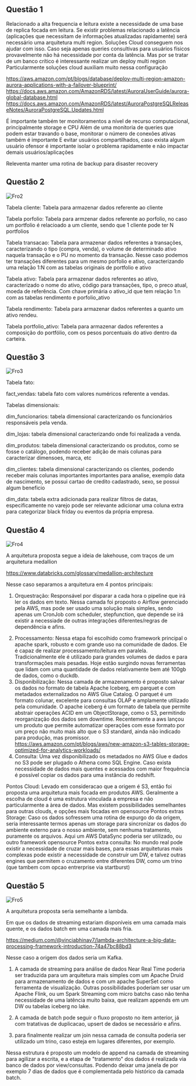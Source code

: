 ## Questão 1


Relacionado a alta frequencia e leitura existe a necessidade de uma base de replica focada em leitura.
Se existir problemas relacionado a latência (aplicações que necessitam de informações atualizadas rapidamente) será necessário
uma arquitetura multi region. Soluções Cloud conseguem nos ajudar com isso. Caso seja apenas queries consultivas para usuários físicos
provavelmente não há necessidade por conta da latência. Mas por se tratar de um banco crítico é interessante realizar um deploy multi region
Particularmente soluções cloud auxiliam muito nessa configuração

https://aws.amazon.com/pt/blogs/database/deploy-multi-region-amazon-aurora-applications-with-a-failover-blueprint/
https://docs.aws.amazon.com/AmazonRDS/latest/AuroraUserGuide/aurora-global-database.html
https://docs.aws.amazon.com/AmazonRDS/latest/AuroraPostgreSQLReleaseNotes/AuroraPostgreSQL.Updates.html


É importante também ter monitoramentos a nível de recurso computacional, principalmente storage e CPU
Além de uma monitoria de queries que podem estar travando o base, monitorar o número de conexões ativas também é importante
E evitar usuários compartilhados, caso exista algum usuário ofensor é importante isolar o problema rapidamente e não impactar demais usuários/aplicações

Releventa manter uma rotina de backup para disaster recovery

## Questão 2

![Fro2](images/diagramas-Cenario2.drawio)

Tabela cliente: Tabela para armazenar dados referente ao cliente

Tabela porfolio: Tabela para armzenar dados referente ao porfolio, no caso um portfolio é relacioado a um cliente, sendo que 1 cliente pode ter N portfolios

Tabela transacao: Tabela para armazenar dados referentes a transações, caracterizando o tipo (compra, venda), o volume de determinado ativo naquela transação e o PU no momento da transação. Nesse caso podemos ter transações diferentes para um mesmo porfolio e ativo, caracterizando uma relação 1:N com as tabelas originais de portfolio e ativo

Tabela ativo: Tabela para armazenar dados referentes ao ativo, caracterizado o nome do ativo, código para transações, tipo, o preco atual, moeda de referência. Com chave primária o ativo_id que tem relação 1:n com as tabelas rendimento e porfolio_ativo

Tabela rendimento: Tabela para armazenar dados referentes a quanto um ativo rendeu.

Tabela portfolio_ativo: Tabela para armazenar dados referentes a composição do portfólio, com os pesos porcentuais do ativo dentro da carteira.

## Questão 3

![Fro3](images/diagramas-Cenario3.drawio)

Tabela fato:

fact_vendas: tabela fato com valores numéricos referente a vendas.

Tabelas dimensionais:

dim_funcionarios: tabela dimensional caracterizando os funcionários responsáveis pela venda.

dim_lojas: tabela dimensional caracterizando onde foi realizada a venda.

dim_produtos: tabela dimensional caracterizando os produtos, como se fosse o catálogo, podendo receber adição de mais colunas para caracterizar dimensoes, marca, etc

dim_clientes: tabela dimensional caracterizando os clientes, podendo receber mais colunas importantes importantes para analise, exemplo data de nascimento, se possui cartao de credito cadastrado, sexo, se possui algum beneficio

dim_data: tabela extra adicionada para realizar filtros de datas, especificamente no varejo pode ser relevante adicionar uma coluna extra para categorizar black friday ou eventos da própria empresa.


## Questão 4 

![Fro4](images/diagramas-Cenario4.drawio)

A arquitetura proposta segue a ideia de lakehouse, com traços de um arquitetura medallion

https://www.databricks.com/glossary/medallion-architecture

Nesse caso separamos a arquitetura em 4 pontos principais:

1. Orquestração: Responsável por disparar a cada hora o pipeline que irá ler os dados em texto. Nessa camada foi proposto o Airflow gerenciado pela AWS, mas pode ser usado uma solução mais simples, sendo apenas um CronJob com scheduler, stepfunction, que depende se irá existir a necessiade de outras integrações diferentes/regras de dependência e afins.
2) Processamento: Nessa etapa foi escolhido como framework principal o apache spark, robusto e com grande uso na comunidade de dados. Ele é capaz de realizar processamento/leitura em paralela. Tradicionalmente ele é utilizado para grandes volumes de dados e para transformações mais pesadas. Hoje estão surgindo novas ferramentas que lidam com uma quantidade de dados relativamente bem até 100gb de dados, como o duckdb.
3) Disponibilização: Nessa camada de armazenamento é proposto salvar os dados no formato de tabela Apache Iceberg, em parquet e com metadados externalizados no AWS Glue Catalog. O parquet é um formato colunar, excelente para consultas OLAP e amplamente utilizado pela comunidade. O apache iceberg é um formato de tabela que permite abstrair operações ACID em um ObjectStorage, como o S3, permitindo reorganização dos dados sem downtime. Recentemente a aws lançou um produto que permite automatizar operações com esse formato por um preço não muito mais alto que o S3 standard, ainda não indicado para produção, mas promissor.
https://aws.amazon.com/pt/blogs/aws/new-amazon-s3-tables-storage-optimized-for-analytics-workloads/
4) Consulta: Uma vez disponibilizado os metadados no AWS Glue e dados no S3 pode ser plugado o Athena como SQL Engine. Caso exista necessidade de dados mais quentes e acessados com maior frequência é possível copiar os dados para uma instância do redshift.

Pontos Cloud: Levado em consideracao que a origem é S3, então foi proposta uma arquitetura mais focada em produtos AWS. Geralmente a escolha de cloud é uma estrutura vinculada a empresa e não particularmente a àrea de dados. Mas existem possibilidades semelhantes para outras clouds, e opções mais focadas em opensource
Pontos extras Storage: Caso os dados sofressem uma rotina de expurgo do da origem, seria interessante termos apenas um storage para sincronizar os dados do ambiente externo para o nosso ambiente, sem nenhuma tratamento, puramente os arquivos. Aqui um AWS DataSync poderia ser utilizado, ou outro framework opensource
Pontos extra consulta: No mundo real pode existir a necessidade de cruzar mais bases, para essas arquiteturas mais complexas pode existir a necessidade de construir um DW, e talvez outras engines que permitem o cruzamento entre diferentes DW, como um trino (que tambem com opcao entrerprise via startburst)

## Questão 5

![Fro5](images/diagramas-Cenario5.drawio)

A arquitetura proposta seria semelhante a lambda.

Em que os dados de streaming estariam disponíveis em uma camada mais quente, e os dados batch em uma camada mais fria.

https://medium.com/@vinciabhinav7/lambda-architecture-a-big-data-processing-framework-introduction-74a47bc88bd3

Nesse caso a origem dos dados seria um Kafka.

1) A camada de streaming para análise de dados Near Real Time poderia ser traduzida para um arquitetura mais simples com um Apache Druid para armazenamento de dados e com um apache SuperSet como ferramenta de visualização. Outras possibilidades poderiam ser usar um Apache Flink, ou um Spark Streaming com micro batchs caso não tenha necessidade de uma latência muito baixa, que realizam appends em um DW ou tabelas iceberg no lake.


2) A camada de batch pode seguir o fluxo proposto no item anterior, já com tratativas de duplicacao, upsert de dados se necessário e afins.

3) para finalmente realizar um join nessa camada de consulta poderia ser utilizado um trino, caso esteja em lugares diferentes, por exemplo.

Nessa estrutura é proposto um modelo de append na camada de streaming para agilizar a escrita, e a etapa de "tratamento" dos dados é realizada via banco de dados por view/consultas. Podendo deixar uma janela de por exemplo 7 dias de dados que é complementada pelo histórico da camada batch.

